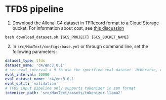 # TFDS pipeline

1. Download the Allenai C4 dataset in TFRecord format to a Cloud Storage bucket. For information about cost, see [this discussion](https://github.com/allenai/allennlp/discussions/5056)
```
bash download_dataset.sh {GCS_PROJECT} {GCS_BUCKET_NAME}
```
2. In `src/MaxText/configs/base.yml` or through command line, set the following parameters:
```yml
dataset_type: tfds
dataset_name: 'c4/en:3.0.1'
# set eval_interval > 0 to use the specified eval dataset. Otherwise, only metrics on the train set will be calculated.
eval_interval: 10000
eval_dataset_name: 'c4/en:3.0.1'
eval_split: 'validation'
# TFDS input pipeline only supports tokenizer in spm format
tokenizer_path: 'src/MaxText/assets/tokenizer.llama2'
```
